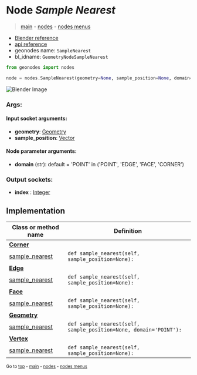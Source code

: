 # Node *Sample Nearest*

> [main](../index.md) - [nodes](nodes.md) - [nodes menus](nodes_menus.md)

- [Blender reference](https://docs.blender.org/manual/en/latest/modeling/geometry_nodes/geometry/sample_nearest.html)
- [api reference](https://docs.blender.org/api/current/bpy.types.GeometryNodeSampleNearest.html)
- geonodes name: `SampleNearest`
- bl_idname: `GeometryNodeSampleNearest`

```python
from geonodes import nodes

node = nodes.SampleNearest(geometry=None, sample_position=None, domain='POINT')
```

![Blender Image](https://docs.blender.org/manual/en/latest/_images/node-types_GeometryNodeSampleNearest.webp)

### Args:

#### Input socket arguments:

- **geometry**: [Geometry](Geometry.md)
- **sample_position**: [Vector](Vector.md)

#### Node parameter arguments:

- **domain** (str): default = 'POINT' in ('POINT', 'EDGE', 'FACE', 'CORNER')

### Output sockets:

- **index** : [Integer](Integer.md)

## Implementation

| Class or method name | Definition |
|----------------------|------------|
| **[Corner](Corner.md)** |
| [sample_nearest](Corner.md#sample_nearest) | `def sample_nearest(self, sample_position=None):` |
| **[Edge](Edge.md)** |
| [sample_nearest](Edge.md#sample_nearest) | `def sample_nearest(self, sample_position=None):` |
| **[Face](Face.md)** |
| [sample_nearest](Face.md#sample_nearest) | `def sample_nearest(self, sample_position=None):` |
| **[Geometry](Geometry.md)** |
| [sample_nearest](Geometry.md#sample_nearest) | `def sample_nearest(self, sample_position=None, domain='POINT'):` |
| **[Vertex](Vertex.md)** |
| [sample_nearest](Vertex.md#sample_nearest) | `def sample_nearest(self, sample_position=None):` |

<sub>Go to [top](#node-sample-nearest) - [main](../index.md) - [nodes](nodes.md) - [nodes menus](nodes_menus.md)</sub>

